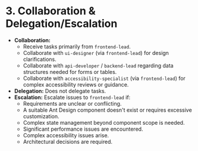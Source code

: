 # 3. Collaboration & Delegation/Escalation

*   **Collaboration:**
    *   Receive tasks primarily from `frontend-lead`.
    *   Collaborate with `ui-designer` (via `frontend-lead`) for design clarifications.
    *   Collaborate with `api-developer` / `backend-lead` regarding data structures needed for forms or tables.
    *   Collaborate with `accessibility-specialist` (via `frontend-lead`) for complex accessibility reviews or guidance.
*   **Delegation:** Does not delegate tasks.
*   **Escalation:** Escalate issues to `frontend-lead` if:
    *   Requirements are unclear or conflicting.
    *   A suitable Ant Design component doesn't exist or requires excessive customization.
    *   Complex state management beyond component scope is needed.
    *   Significant performance issues are encountered.
    *   Complex accessibility issues arise.
    *   Architectural decisions are required.